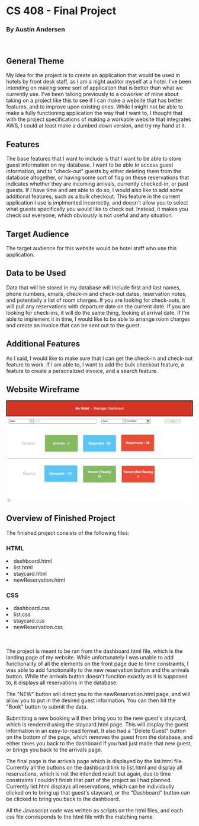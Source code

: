<h1>CS 408 - Final Project</h1>
<h3>By Austin Andersen</h3>

<br>

<h2>General Theme</h2>
<p>My idea for the project is to create an application that would be used in hotels by front desk staff, as I am a night auditor myself at a hotel. I've been intending on making some sort of application that is 
  better than what we currently use. I've been talking previously to a coworker of mine about taking on a project like this to see if I can make a website that has better features, and to improve upon existing ones.
  While I might not be able to make a fully functioning application the way that I want to, I thought that with the project specifications of making a workable website that integrates AWS, I could at least make a
  dumbed down version, and try my hand at it.</p>

<h2>Features</h2>
<p>The base features that I want to include is that I want to be able to store guest information on my database. I want to be able to access guest information, and to "check-out" guests by either deleting them 
  from the database altogether, or having some sort of flag on these reservations that indicates whether they are incoming arrivals, currently checked-in, or past guests. If I have time and am able to do so, I
  would also like to add some additional features, such as a bulk checkout. This feature in the current application I use is implmented incorrectly, and doesn't allow you to select what guests specifically you 
  would like to check out. Instead, it makes you check out everyone, which obviously is not useful and any situation.</p>

  <h2>Target Audience</h2>
  <p>The target audience for this website would be hotel staff who use this application.</p>

  <h2>Data to be Used</h2>
  <p>Data that will be stored in my database will include first and last names, phone numbers, emails, check-in and check-out dates, reservation notes, and potentially a list of room charges. If you are looking
    for check-outs, it will pull any reservations with departure date on the current date. If you are looking for check-ins, it will do the same thing, looking at arrival date. If I'm able to implement it in time,
    I would like to be able to arrange room charges and create an invoice that can be sent out to the guest.</p>

  <h2>Additional Features</h2>
  <p>As I said, I would like to make sure that I can get the check-in and check-out feature to work. If I am able to, I want to add the bulk checkout feature, a feature to create a personalized invoice, and a search feature.</p>

<h2>Website Wireframe</h2>
<img src="webdesign.png" alt="wireframe">

<h2>Overview of Finished Project</h2>
<p>The finished project consists of the following files:</p>
<h3>HTML</h3>
<li>dashboard.html</li>
<li>list.html</li>
<li>staycard.html</li>
<li>newReservation.html</li>
<h3>CSS</h3>
<li>dashboard.css</li>
<li>list.css</li>
<li>staycard.css</li>
<li>newReservation.css</li>
<br></br>
<p>The project is meant to be ran from the dashboard.html file, which is the landing page of my website. While unfortunately I was unable to add functionality of all the elements on the front page due to time constraints, I was able to add functionality to the new reservation button and the arrivals button. While the arrivals button doesn't function exactly as it is supposed to, it displays all reservations in the database.</P>
<p> The "NEW" button will direct you to the newReservation.html page, and will allow you to put in the desired guest information. You can then hit the "Book" button to submit the data.</p>
<p>Submitting a new booking will then bring you to the new guest's staycard, which is rendered using the staycard.html page. This will display the guest information in an easy-to-read format. It also had a "Delete Guest" button on the bottom of the page, which removes the guest from the database, and either takes you back to the dashboard if you had just made that new guest, or brings you back to the arrivals page.</p>
<p>The final page is the arrivals page which is displayed by the list.html file. Currently all the buttons on the dashboard link to list.html and display all reservations, which is not the intended result but again, due to time constraints I couldn't finish that part of the project as I had planned. Currently list.html displays all reservations, which can be individaully clicked on to bring up that guest's staycard, or the "Dashboard" button can be clicked to bring you back to the dashboard.</p>
<p>All the Javascript code was written as scripts on the html files, and each css file corresponds to the html file with the matching name.</p>
